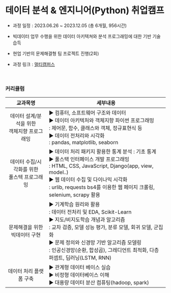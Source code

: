 # 데이터 분석 & 엔지니어(Python) 취업캠프

- 과정 일정 : 2023.06.26 ~ 2023.12.05 (총 6개월, 956시간)

- 빅데이터 업무 수행을 위한 데이터 아키텍쳐와 분석 프로그래밍에 대한 기반 기술 습득

- 현업 기반의 문제해결형 팀 프로젝트 진행(2회)
- 과정 링크 : [멀티캠퍼스](https://event.multicampus.com/kdigital/promoDetail/PR010124_01.html)

<br>

### 커리큘럼

|                     교과목명                     | 세부내용                                                     |
| :----------------------------------------------: | ------------------------------------------------------------ |
|  데이터 설계/분석을 위한<br>객체지향 프로그래밍  | ▶︎ 컴퓨터, 소프트웨어 구조와 데이터<br/>▶︎ 데이터 아키텍처와 객체지향 파이썬 프로그래밍 <br/>    : 제어문, 함수, 클래스와 객체, 정규표현식 등<br/>▶︎ 데이터 전처리와 시각화<br/> : pandas, matplotlib, seaborn |
| 데이터 수집/시각화를 위한<br/> 풀스텍 프로그래밍 | ▶︎ 데이터 처리 패키지 활용한 통계 분석 : 기초 통계 <br>▶︎ 풀스택 인터페이스 개발 프로그래밍 <br/>    : HTML, CSS, JavaScript, Django(app, view, model..)<br/>▶︎ 웹 데이터 수집 및 다이나믹 시각화<br/>    : urlib, requests bs4를 이용한 웹 페이지 크롤링, selenium, scrapy 활용 |
|        문제해결을 위한<br/> 빅데이터 구현        | ▶︎ 기계학습 원리와 활용<br/>: 데이터 전처리 및 EDA, Scikit-Learn<br>▶︎ 지도/비지도학습 개념과 알고리즘<br/>: 교차 검증, 모델 성능 평가, 분류 모델, 회귀 모델, 군집화<br>▶︎ 문제 정의와 신경망 기반 알고리즘 모델링<br>: 인공신경망(순환, 합성곱), 그레디언트 최적화, 다층퍼셉트, 딥러닝(LSTM, RNN) |
|             데이터 처리 플랫폼 구축              | ▶︎ 관계형 데이터 베이스 실습<br/>▶︎ 비정형 데이터베이스 이해<br>▶︎ 대용량 데이터 분산 컴퓨팅(hadoop, spark) |
